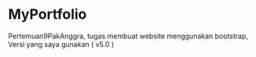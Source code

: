 # MyPortfolio
Pertemuan9PakAnggra, tugas membuat website menggunakan bootstrap, Versi yang saya gunakan ( v5.0 )
